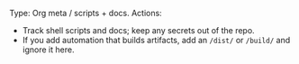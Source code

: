 Type: Org meta / scripts + docs.
Actions:
- Track shell scripts and docs; keep any secrets out of the repo.
- If you add automation that builds artifacts, add an `/dist/` or `/build/` and ignore it here.